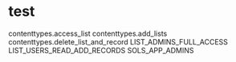 # test
contenttypes.access_list
contenttypes.add_lists
contenttypes.delete_list_and_record
LIST_ADMINS_FULL_ACCESS
	LIST_USERS_READ_ADD_RECORDS
	SOLS_APP_ADMINS
